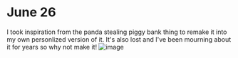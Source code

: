 # June 26
I took inspiration from the panda stealing piggy bank thing to remake it into my own personlized version of it. It's also lost and I've been mourning about it for years so why not make it!
![image](https://github.com/user-attachments/assets/08947599-6a3f-4206-b69b-f363beb3753e)

